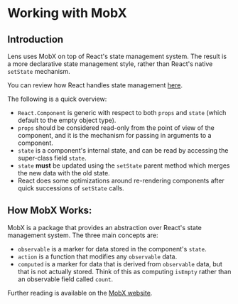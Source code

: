 # Working with MobX

## Introduction

Lens uses MobX on top of React's state management system. The result is a more declarative state management style, rather than React's native `setState` mechanism. 

You can review how React handles state management [here](https://reactjs.org/docs/faq-state.html). 

The following is a quick overview:

* `React.Component` is generic with respect to both `props` and `state` (which default to the empty object type).
* `props` should be considered read-only from the point of view of the component, and it is the mechanism for passing in arguments to a component.
* `state` is a component's internal state, and can be read by accessing the super-class field `state`.
* `state` **must** be updated using the `setState` parent method which merges the new data with the old state.
* React does some optimizations around re-rendering components after quick successions of `setState` calls.

## How MobX Works:

MobX is a package that provides an abstraction over React's state management system. The three main concepts are:

* `observable` is a marker for data stored in the component's `state`.
* `action` is a function that modifies any `observable` data.
* `computed` is a marker for data that is derived from `observable` data, but that is not actually stored. Think of this as computing `isEmpty` rather than an observable field called `count`.

Further reading is available on the [MobX website](https://mobx.js.org/the-gist-of-mobx.html).
